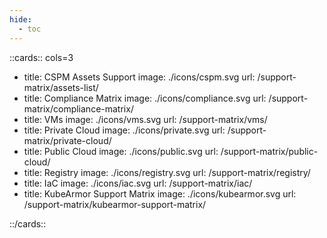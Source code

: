 ```yaml
---
hide:
  - toc
---
```


<style>
    .nt-card-title {
    text-align: -webkit-center;
}
</style>

::cards:: cols=3

- title: CSPM Assets Support
  image: ./icons/cspm.svg
  url: /support-matrix/assets-list/
- title: Compliance Matrix
  image: ./icons/compliance.svg
  url: /support-matrix/compliance-matrix/
- title: VMs
  image: ./icons/vms.svg
  url: /support-matrix/vms/
- title: Private Cloud
  image: ./icons/private.svg
  url: /support-matrix/private-cloud/
- title: Public Cloud
  image: ./icons/public.svg
  url: /support-matrix/public-cloud/
- title: Registry
  image: ./icons/registry.svg
  url: /support-matrix/registry/
- title: IaC
  image: ./icons/iac.svg
  url: /support-matrix/iac/
- title: KubeArmor Support Matrix
  image: ./icons/kubearmor.svg
  url: /support-matrix/kubearmor-support-matrix/

::/cards::
